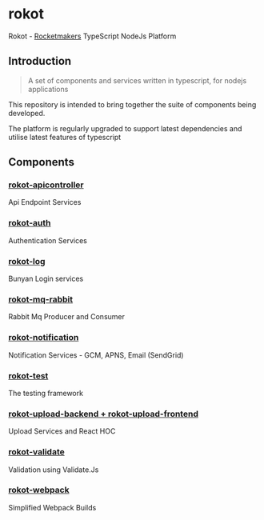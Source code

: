 # rokot

Rokot - [Rocketmakers](http://www.rocketmakers.com/) TypeScript NodeJs Platform

## Introduction

> A set of components and services written in typescript, for nodejs applications

This repository is intended to bring together the suite of components being developed.

The platform is regularly upgraded to support latest dependencies and utilise latest features of typescript

## Components

### [rokot-apicontroller](https://github.com/Rocketmakers/rokot-apicontroller)
Api Endpoint Services

### [rokot-auth](https://github.com/Rocketmakers/rokot-auth)
Authentication Services

### [rokot-log](https://github.com/Rocketmakers/rokot-log)
Bunyan Login services

### [rokot-mq-rabbit](https://github.com/Rocketmakers/rokot-mq-rabbit)
Rabbit Mq Producer and Consumer

### [rokot-notification](https://github.com/Rocketmakers/rokot-notification)
Notification Services - GCM, APNS, Email (SendGrid)

### [rokot-test](https://github.com/Rocketmakers/rokot-test)
The testing framework

### [rokot-upload-backend + rokot-upload-frontend](https://github.com/Rocketmakers/rokot-upload)
Upload Services and React HOC

### [rokot-validate](https://github.com/Rocketmakers/rokot-validate)
Validation using Validate.Js

### [rokot-webpack](https://github.com/Rocketmakers/rokot-webpack)
Simplified Webpack Builds